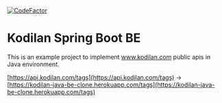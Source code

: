 [![CodeFactor](https://www.codefactor.io/repository/github/volkanalb/kodilan-java-be-clone/badge)](https://www.codefactor.io/repository/github/volkanalb/kodilan-java-be-clone)

# Kodilan Spring Boot BE
This is an example project to implement www.kodilan.com public apis in Java environment.

[https://api.kodilan.com/tags](https://api.kodilan.com/tags) -> [https://kodilan-java-be-clone.herokuapp.com/tags](https://kodilan-java-be-clone.herokuapp.com/tags)
